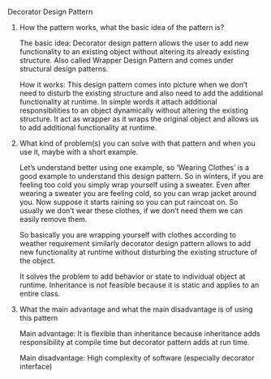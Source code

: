 Decorator Design Pattern

1. How the pattern works, what the basic idea of the pattern is?

   The basic idea: Decorator design pattern allows the user to add new functionality to an existing object without altering its already existing structure. Also called Wrapper Design Pattern and comes under structural design patterns.

   How it works: This design pattern comes into picture when we don’t need to disturb the existing structure and also need to add the additional functionality at runtime. In simple words it attach additional responsibilities to an object dynamically without altering the existing structure. It act as wrapper as it wraps the original object and allows us to add additional functionality at runtime. 

2. What kind of problem(s) you can solve with that pattern and when you use it, maybe with a short example.

   Let’s understand better using one example, so ‘Wearing Clothes’ is a good example to understand this design pattern. So in winters, if you are feeling too cold you simply wrap yourself using a sweater. Even after wearing a sweater you are feeling cold, so you can wrap jacket around you. Now suppose it starts raining so you can put raincoat on. So usually we don’t wear these clothes, if we don’t need them we can easily remove them.

   So basically you are wrapping yourself with clothes according to weather requirement similarly decorator design pattern allows to add new functionality at runtime without disturbing the existing structure of the object.

   It solves the problem to add behavior or state to individual object at runtime. Inheritance is not feasible because it is static and applies to an entire class.

3. What the main advantage and what the main disadvantage is of using this pattern

   Main advantage: It is flexible than inheritance because inheritance adds responsibility at compile time but decorator pattern adds at run time.

   Main disadvantage: High complexity of software (especially decorator interface)
